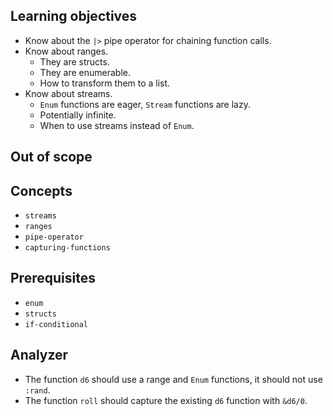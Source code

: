 ## Learning objectives

- Know about the `|>` pipe operator for chaining function calls.
- Know about ranges.
  - They are structs.
  - They are enumerable.
  - How to transform them to a list.
- Know about streams.
  - `Enum` functions are eager, `Stream` functions are lazy.
  - Potentially infinite.
  - When to use streams instead of `Enum`.

## Out of scope

## Concepts

- `streams`
- `ranges`
- `pipe-operator`
- `capturing-functions`

## Prerequisites

- `enum`
- `structs`
- `if-conditional`

## Analyzer

- The function `d6` should use a range and `Enum` functions, it should not use `:rand`.
- The function `roll` should capture the existing `d6` function with `&d6/0`.
